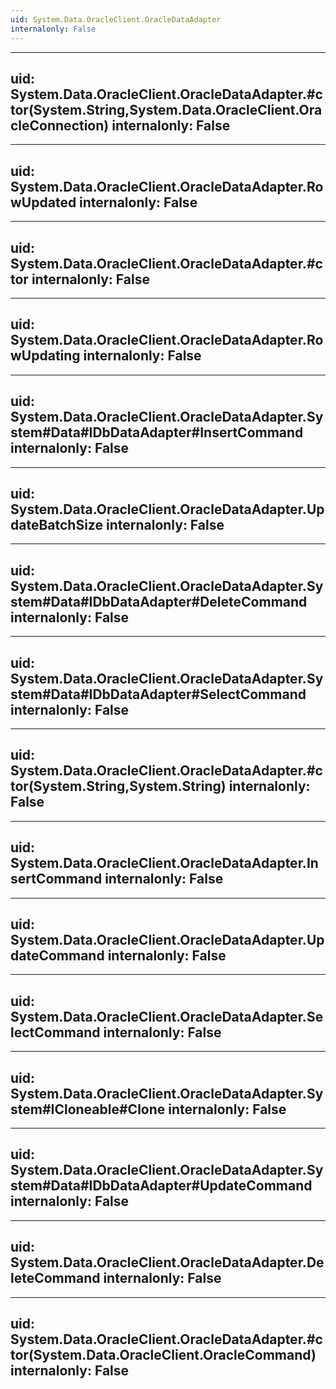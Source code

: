 ```yaml
---
uid: System.Data.OracleClient.OracleDataAdapter
internalonly: False
---
```


---
uid: System.Data.OracleClient.OracleDataAdapter.#ctor(System.String,System.Data.OracleClient.OracleConnection)
internalonly: False
---

---
uid: System.Data.OracleClient.OracleDataAdapter.RowUpdated
internalonly: False
---

---
uid: System.Data.OracleClient.OracleDataAdapter.#ctor
internalonly: False
---

---
uid: System.Data.OracleClient.OracleDataAdapter.RowUpdating
internalonly: False
---

---
uid: System.Data.OracleClient.OracleDataAdapter.System#Data#IDbDataAdapter#InsertCommand
internalonly: False
---

---
uid: System.Data.OracleClient.OracleDataAdapter.UpdateBatchSize
internalonly: False
---

---
uid: System.Data.OracleClient.OracleDataAdapter.System#Data#IDbDataAdapter#DeleteCommand
internalonly: False
---

---
uid: System.Data.OracleClient.OracleDataAdapter.System#Data#IDbDataAdapter#SelectCommand
internalonly: False
---

---
uid: System.Data.OracleClient.OracleDataAdapter.#ctor(System.String,System.String)
internalonly: False
---

---
uid: System.Data.OracleClient.OracleDataAdapter.InsertCommand
internalonly: False
---

---
uid: System.Data.OracleClient.OracleDataAdapter.UpdateCommand
internalonly: False
---

---
uid: System.Data.OracleClient.OracleDataAdapter.SelectCommand
internalonly: False
---

---
uid: System.Data.OracleClient.OracleDataAdapter.System#ICloneable#Clone
internalonly: False
---

---
uid: System.Data.OracleClient.OracleDataAdapter.System#Data#IDbDataAdapter#UpdateCommand
internalonly: False
---

---
uid: System.Data.OracleClient.OracleDataAdapter.DeleteCommand
internalonly: False
---

---
uid: System.Data.OracleClient.OracleDataAdapter.#ctor(System.Data.OracleClient.OracleCommand)
internalonly: False
---
